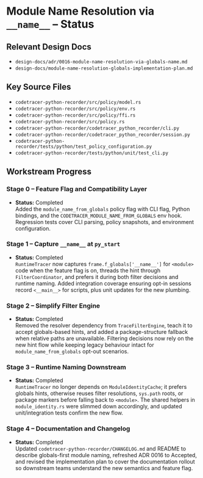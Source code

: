 # Module Name Resolution via `__name__` – Status

## Relevant Design Docs
- `design-docs/adr/0016-module-name-resolution-via-globals-name.md`
- `design-docs/module-name-resolution-globals-implementation-plan.md`

## Key Source Files
- `codetracer-python-recorder/src/policy/model.rs`
- `codetracer-python-recorder/src/policy/env.rs`
- `codetracer-python-recorder/src/policy/ffi.rs`
- `codetracer-python-recorder/src/policy.rs`
- `codetracer-python-recorder/codetracer_python_recorder/cli.py`
- `codetracer-python-recorder/codetracer_python_recorder/session.py`
- `codetracer-python-recorder/tests/python/test_policy_configuration.py`
- `codetracer-python-recorder/tests/python/unit/test_cli.py`

## Workstream Progress

### Stage 0 – Feature Flag and Compatibility Layer
- **Status:** Completed  
  Added the `module_name_from_globals` policy flag with CLI flag, Python bindings, and the `CODETRACER_MODULE_NAME_FROM_GLOBALS` env hook. Regression tests cover CLI parsing, policy snapshots, and environment configuration.

### Stage 1 – Capture `__name__` at `py_start`
- **Status:** Completed  
  `RuntimeTracer` now captures `frame.f_globals['__name__']` for `<module>` code when the feature flag is on, threads the hint through `FilterCoordinator`, and prefers it during both filter decisions and runtime naming. Added integration coverage ensuring opt-in sessions record `<__main__>` for scripts, plus unit updates for the new plumbing.

### Stage 2 – Simplify Filter Engine
- **Status:** Completed  
  Removed the resolver dependency from `TraceFilterEngine`, teach it to accept globals-based hints, and added a package-structure fallback when relative paths are unavailable. Filtering decisions now rely on the new hint flow while keeping legacy behaviour intact for `module_name_from_globals` opt-out scenarios.

### Stage 3 – Runtime Naming Downstream
- **Status:** Completed  
  `RuntimeTracer` no longer depends on `ModuleIdentityCache`; it prefers globals hints, otherwise reuses filter resolutions, `sys.path` roots, or package markers before falling back to `<module>`. The shared helpers in `module_identity.rs` were slimmed down accordingly, and updated unit/integration tests confirm the new flow.

### Stage 4 – Documentation and Changelog
- **Status:** Completed  
  Updated `codetracer-python-recorder/CHANGELOG.md` and README to describe globals-first module naming, refreshed ADR 0016 to Accepted, and revised the implementation plan to cover the documentation rollout so downstream teams understand the new semantics and feature flag.

